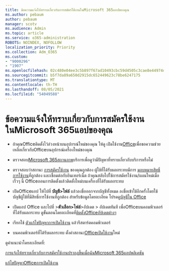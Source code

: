 ```yaml
---
title: ข้อความแจ้งให้ทราบเกี่ยวกับการสมัครใช้งานในMicrosoft 365แอปของคุณ
ms.author: pebaum
author: pebaum
manager: scotv
ms.audience: Admin
ms.topic: article
ms.service: o365-administration
ROBOTS: NOINDEX, NOFOLLOW
localization_priority: Priority
ms.collection: Adm_O365
ms.custom:
- "9000296"
- "1907"
ms.openlocfilehash: 02c480e04ee3c5b897f67ad10493cbc59d4505c3cae8e44974d79a03ea111ca7
ms.sourcegitcommit: b5f7da89a650d2915dc652449623c78be6247175
ms.translationtype: MT
ms.contentlocale: th-TH
ms.lasthandoff: 08/05/2021
ms.locfileid: "54049588"
---
```

# <a name="subscription-notice-messages-in-microsoft-365-apps"></a>ข้อความแจ้งให้ทราบเกี่ยวกับการสมัครใช้งานในMicrosoft 365แอปของคุณ

- ถ้าคุณOfficeติดตั้งไว้ล่วงหน้าบนอุปกรณ์ใหม่ของคุณ ให้ดู เปิดใช้งาน[Office](https://support.office.com/article/activate-office-5bd38f38-db92-448b-a982-ad170b1e187e)เพื่อขอความช่วยเหลือเกี่ยวกับOfficeบนอุปกรณ์เครื่องใหม่ของคุณ

- ตรวจสอบ[Microsoft 365สถานภาพ](https://docs.microsoft.com/office365/enterprise/view-service-health)บริการเพื่อดูว่ามีปัญหาที่ทราบเกี่ยวกับบริการหรือไม่

- ตรวจสอบว่าสถานะ [การสมัครใช้งาน](https://support.office.com/article/unlicensed-product-and-activation-errors-in-office-0d23d3c0-c19c-4b2f-9845-5344fedc4380#bkmk_checksubscription) ของคุณถูกต้อง ผู้ใช้ที่ได้รับผลกระทบมีการ [มอบหมายสิทธิ์การใช้งาน](https://support.office.com/article/997596B5-4173-4627-B915-36ABAC6786DC?wt.mc_id=Alchemy_ClientDIA)ที่ถูกต้อง และเชื่อมต่อกับอินเทอร์เน็ต ถ้าคุณสลับไปใช้การสมัครใช้งาน/แผนใหม่เมื่อเร็วๆ นี้ Officeถอนการติดตั้งแล้วติดตั้งใหม่บนเครื่องที่ได้รับผลกระทบ

- เปิดOfficeแอป ให้ไปที่ **บัญชี>ไฟล์** แล้วลงชื่อออกจากบัญชีทั้งหมด ลงชื่อเข้าใช้อีกครั้งโดยใช้บัญชีผู้ใช้ที่มีสิทธิ์การใช้งานที่ถูกต้อง สำหรับข้อมูลโดยละเอียด โปรดดู[บัญชีใน Office](https://support.office.com/article/accounts-in-office-628ea040-f265-49de-b986-be09c3ebf8a9)

- เปิดแอป Office และไปที่ >**ตัวเลือก>ไฟล์**>อัปเดต > อัปเดตทันที เพื่อOfficeบนคอมพิวเตอร์ที่ได้รับผลกระทบ ดูขั้นตอนโดยละเอียดที่[ติดตั้งOfficeอัปเดตต่างๆ](https://support.office.com/article/install-office-updates-2ab296f3-7f03-43a2-8e50-46de917611c5)

- เรียกใช้ [ตัวแก้ไขปัญหาการเปิดใช้งาน](https://aka.ms/SARA-OfficeActivation-Alchemy) แล้วรีสตาร์ตคอมพิวเตอร์

- บนคอมพิวเตอร์ที่ได้รับผลกระทบ ตั้งค่าสถานะ[Officeเปิดใช้งาน](https://docs.microsoft.com/office/troubleshoot/activation/reset-office-365-proplus-activation-state)ใหม่

ดูคําแนะนําโดยละเอียดที่: 

[การแจ้งให้ทราบเกี่ยวกับการสมัครใช้งานปรากฏขึ้นเมื่อฉันMicrosoft 365แอปพลิเคชัน](https://support.office.com/article/a-subscription-notice-appears-when-i-open-an-office-365-application-4cabe32c-f594-4c0e-9191-3d3ade10cceb)

[แก้ไขปัญหาOfficeการเปิดใช้งาน](https://support.office.com/article/unlicensed-product-and-activation-errors-in-office-0d23d3c0-c19c-4b2f-9845-5344fedc4380)
